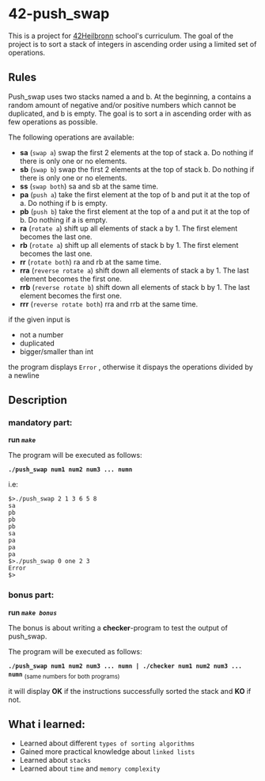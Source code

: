 # 42-push_swap
This is a project for [42Heilbronn](https://www.42heilbronn.de/en/curriculum/) school's curriculum.
The goal of the project is to sort a stack of integers in ascending order using a limited set of operations.

## Rules
Push_swap uses two stacks named a and b.
At the beginning, a contains a random amount of negative and/or positive numbers which cannot be duplicated, and b is empty.
The goal is to sort a in ascending order with as few operations as possible.

The following operations are available:
+ __sa__	 (`swap a`) swap the first 2 elements at the top of stack a. Do nothing if there is only one or no elements.
+ __sb__	 (`swap b`) swap the first 2 elements at the top of stack b. Do nothing if there is only one or no elements.
+ __ss__	 (`swap both`) sa and sb at the same time.
+ __pa__   (`push a`) take the first element at the top of b and put it at the top of a. Do nothing if b is empty.
+ __pb__   (`push b`) take the first element at the top of a and put it at the top of b. Do nothing if a is empty.
+ __ra__	 (`rotate a`) shift up all elements of stack a by 1. The first element becomes the last one.
+ __rb__	 (`rotate a`) shift up all elements of stack b by 1. The first element becomes the last one.
+ __rr__	 (`rotate both`) ra and rb at the same time.
+ __rra__	(`reverse rotate a`) shift down all elements of stack a by 1. The last element becomes the first one.
+ __rrb__	(`reverse rotate b`) shift down all elements of stack b by 1. The last element becomes the first one.
+ __rrr__	(`reverse rotate both`) rra and rrb at the same time.

if the given input is
+ not a number
+ duplicated
+ bigger/smaller than int

the program displays `Error`
, otherwise it dispays the operations divided by a newline

## Description
### mandatory part:
**run _`make`_**

The program will be executed as follows:

__`./push_swap num1 num2 num3 ... numn`__

i.e:
```
$>./push_swap 2 1 3 6 5 8
sa
pb
pb
pb
sa
pa
pa
pa
$>./push_swap 0 one 2 3
Error
$>
```

### bonus part:
**run _`make bonus`_**

The bonus is about writing a __checker__-program to test the output of push_swap.

The program will be executed as follows:

__`./push_swap num1 num2 num3 ... numn | ./checker num1 num2 num3 ... numn`__ <sub>(same numbers for both programs)<sub>

it will display __OK__ if the instructions successfully sorted the stack and __KO__ if not.

## What i learned:
+ Learned about different `types of sorting algorithms`
+ Gained more practical knowledge about `linked lists`
+ Learned about `stacks`
+ Learned about `time` and `memory complexity`

